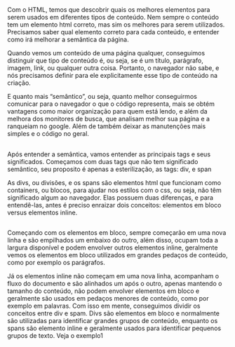 ##

Com o HTML, temos que descobrir quais os melhores elementos para serem usados em diferentes tipos de conteúdo. Nem sempre o conteúdo tem um elemento html correto, mas sim os melhores para serem utilizados. Precisamos saber qual elemento correto para cada conteúdo, e entender como irá melhorar a semântica da página.

Quando vemos um conteúdo de uma página qualquer, conseguimos distinguir que tipo de conteúdo é, ou seja, se é um título, parágrafo, imagem, link, ou qualquer outra coisa. Portanto, o navegador não sabe, e nós precisamos definir para ele explicitamente esse tipo de conteúdo na criação. 

E quanto mais “semântico”, ou seja, quanto melhor conseguirmos comunicar para o navegador o que o código representa, mais se obtém vantagens como maior organização para quem está lendo, e além da melhora dos monitores de busca, que analisam melhor sua página e a ranqueiam no google. Além de também deixar as manutenções mais simples e o código no geral. 

##

Após entender a semântica, vamos entender as principais tags e seus significados. Começamos com duas tags que não tem significado semântico, seu proposito é apenas a esterilização, as tags: div, e span

As divs, ou divisões, e os spans são elementos html que funcionam como containers, ou blocos, para ajudar nos estilos com o css, ou seja, não têm significado algum ao navegador. Elas possuem duas diferenças, e para entendê-las, antes é preciso enraizar dois conceitos: elementos em bloco versus elementos inline. 

##

Começando com os elementos em bloco, sempre começarão em uma nova linha e são empilhados um embaixo do outro, além disso, ocupam toda a largura disponível e podem envolver outros elementos inline, geralmente vemos os elementos em bloco utilizados em grandes pedaços de conteúdo, como por exemplo os parágrafos. 

Já os elementos inline não começam em uma nova linha, acompanham o fluxo do documento e são alinhados um após o outro, apenas mantendo o tamanho do conteúdo, não podem envolver elementos em bloco e geralmente são usados em pedaços menores de conteúdo, como por exemplo em palavras.
Com isso em mente, conseguimos dividir os conceitos entre div e spam. Divs são elementos em bloco e normalmente são utilizadas para identificar grandes grupos de conteúdo, enquanto os spans são elemento inline e geralmente usados para identificar pequenos grupos de texto. Veja o exemplo1

##
